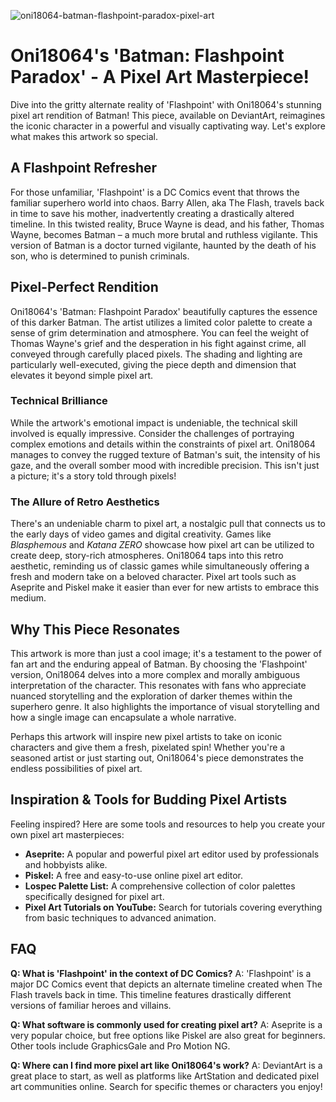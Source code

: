 ![oni18064-batman-flashpoint-paradox-pixel-art](https://images.pexels.com/photos/18069362/pexels-photo-18069362.png?auto=compress&cs=tinysrgb&fit=crop&h=627&w=1200)

# Oni18064's 'Batman: Flashpoint Paradox' - A Pixel Art Masterpiece!

Dive into the gritty alternate reality of 'Flashpoint' with Oni18064's stunning pixel art rendition of Batman! This piece, available on DeviantArt, reimagines the iconic character in a powerful and visually captivating way. Let's explore what makes this artwork so special.

## A Flashpoint Refresher

For those unfamiliar, 'Flashpoint' is a DC Comics event that throws the familiar superhero world into chaos. Barry Allen, aka The Flash, travels back in time to save his mother, inadvertently creating a drastically altered timeline. In this twisted reality, Bruce Wayne is dead, and his father, Thomas Wayne, becomes Batman – a much more brutal and ruthless vigilante. This version of Batman is a doctor turned vigilante, haunted by the death of his son, who is determined to punish criminals.

## Pixel-Perfect Rendition

Oni18064's 'Batman: Flashpoint Paradox' beautifully captures the essence of this darker Batman. The artist utilizes a limited color palette to create a sense of grim determination and atmosphere. You can feel the weight of Thomas Wayne's grief and the desperation in his fight against crime, all conveyed through carefully placed pixels. The shading and lighting are particularly well-executed, giving the piece depth and dimension that elevates it beyond simple pixel art.

### Technical Brilliance

While the artwork's emotional impact is undeniable, the technical skill involved is equally impressive. Consider the challenges of portraying complex emotions and details within the constraints of pixel art. Oni18064 manages to convey the rugged texture of Batman's suit, the intensity of his gaze, and the overall somber mood with incredible precision. This isn't just a picture; it's a story told through pixels!

### The Allure of Retro Aesthetics

There's an undeniable charm to pixel art, a nostalgic pull that connects us to the early days of video games and digital creativity. Games like *Blasphemous* and *Katana ZERO* showcase how pixel art can be utilized to create deep, story-rich atmospheres. Oni18064 taps into this retro aesthetic, reminding us of classic games while simultaneously offering a fresh and modern take on a beloved character. Pixel art tools such as Aseprite and Piskel make it easier than ever for new artists to embrace this medium.

## Why This Piece Resonates

This artwork is more than just a cool image; it's a testament to the power of fan art and the enduring appeal of Batman. By choosing the 'Flashpoint' version, Oni18064 delves into a more complex and morally ambiguous interpretation of the character. This resonates with fans who appreciate nuanced storytelling and the exploration of darker themes within the superhero genre. It also highlights the importance of visual storytelling and how a single image can encapsulate a whole narrative.

Perhaps this artwork will inspire new pixel artists to take on iconic characters and give them a fresh, pixelated spin! Whether you're a seasoned artist or just starting out, Oni18064's piece demonstrates the endless possibilities of pixel art.

## Inspiration & Tools for Budding Pixel Artists

Feeling inspired? Here are some tools and resources to help you create your own pixel art masterpieces:

*   **Aseprite:** A popular and powerful pixel art editor used by professionals and hobbyists alike.
*   **Piskel:** A free and easy-to-use online pixel art editor.
*   **Lospec Palette List:** A comprehensive collection of color palettes specifically designed for pixel art.
*   **Pixel Art Tutorials on YouTube:** Search for tutorials covering everything from basic techniques to advanced animation.

## FAQ

**Q: What is 'Flashpoint' in the context of DC Comics?**
A: 'Flashpoint' is a major DC Comics event that depicts an alternate timeline created when The Flash travels back in time. This timeline features drastically different versions of familiar heroes and villains.

**Q: What software is commonly used for creating pixel art?**
A: Aseprite is a very popular choice, but free options like Piskel are also great for beginners. Other tools include GraphicsGale and Pro Motion NG.

**Q: Where can I find more pixel art like Oni18064's work?**
A: DeviantArt is a great place to start, as well as platforms like ArtStation and dedicated pixel art communities online. Search for specific themes or characters you enjoy!
